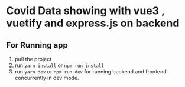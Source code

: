 # Covid Data showing with vue3 , vuetify and express.js on backend


## For Running app
1. pull the project 
2. run ```yarn install``` or ```npm run install```
3. run ```yarn dev``` or ```npm run dev``` for running backend and frontend concurrently in dev mode.


